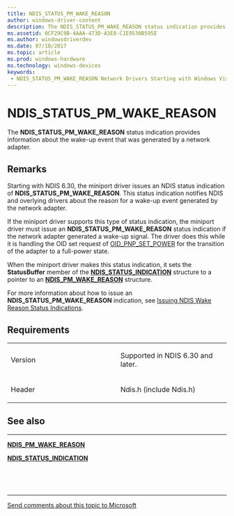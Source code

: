 ```yaml
---
title: NDIS_STATUS_PM_WAKE_REASON
author: windows-driver-content
description: The NDIS_STATUS_PM_WAKE_REASON status indication provides information about the wake-up event that was generated by a network adapter.
ms.assetid: 0CF29C9B-4AAA-473D-A3E8-C1E9530B595E
ms.author: windowsdriverdev 
ms.date: 07/18/2017 
ms.topic: article 
ms.prod: windows-hardware 
ms.technology: windows-devices 
keywords:
 - NDIS_STATUS_PM_WAKE_REASON Network Drivers Starting with Windows Vista
---
```


# NDIS\_STATUS\_PM\_WAKE\_REASON


The **NDIS\_STATUS\_PM\_WAKE\_REASON** status indication provides information about the wake-up event that was generated by a network adapter.

Remarks
-------

Starting with NDIS 6.30, the miniport driver issues an NDIS status indication of **NDIS\_STATUS\_PM\_WAKE\_REASON**. This status indication notifies NDIS and overlying drivers about the reason for a wake-up event generated by the network adapter.

If the miniport driver supports this type of status indication, the miniport driver must issue an **NDIS\_STATUS\_PM\_WAKE\_REASON** status indication if the network adapter generated a wake-up signal. The driver does this while it is handling the OID set request of [OID\_PNP\_SET\_POWER](https://msdn.microsoft.com/library/windows/hardware/ff569780) for the transition of the adapter to a full-power state.

When the miniport driver makes this status indication, it sets the **StatusBuffer** member of the [**NDIS\_STATUS\_INDICATION**](https://msdn.microsoft.com/library/windows/hardware/ff567373) structure to a pointer to an [**NDIS\_PM\_WAKE\_REASON**](https://msdn.microsoft.com/library/windows/hardware/hh451605) structure.

For more information about how to issue an **NDIS\_STATUS\_PM\_WAKE\_REASON** indication, see [Issuing NDIS Wake Reason Status Indications](https://msdn.microsoft.com/library/windows/hardware/hh463944).

Requirements
------------

<table>
<colgroup>
<col width="50%" />
<col width="50%" />
</colgroup>
<tbody>
<tr class="odd">
<td><p>Version</p></td>
<td><p>Supported in NDIS 6.30 and later.</p></td>
</tr>
<tr class="even">
<td><p>Header</p></td>
<td>Ndis.h (include Ndis.h)</td>
</tr>
</tbody>
</table>

## See also


****
[**NDIS\_PM\_WAKE\_REASON**](https://msdn.microsoft.com/library/windows/hardware/hh451605)

[**NDIS\_STATUS\_INDICATION**](https://msdn.microsoft.com/library/windows/hardware/ff567373)

 

 


--------------------
[Send comments about this topic to Microsoft](mailto:wsddocfb@microsoft.com?subject=Documentation%20feedback%20%5Bnetvista\netvista%5D:%20NDIS_STATUS_PM_WAKE_REASON%20%20RELEASE:%20%287/5/2017%29&body=%0A%0APRIVACY%20STATEMENT%0A%0AWe%20use%20your%20feedback%20to%20improve%20the%20documentation.%20We%20don't%20use%20your%20email%20address%20for%20any%20other%20purpose,%20and%20we'll%20remove%20your%20email%20address%20from%20our%20system%20after%20the%20issue%20that%20you're%20reporting%20is%20fixed.%20While%20we're%20working%20to%20fix%20this%20issue,%20we%20might%20send%20you%20an%20email%20message%20to%20ask%20for%20more%20info.%20Later,%20we%20might%20also%20send%20you%20an%20email%20message%20to%20let%20you%20know%20that%20we've%20addressed%20your%20feedback.%0A%0AFor%20more%20info%20about%20Microsoft's%20privacy%20policy,%20see%20http://privacy.microsoft.com/default.aspx. "Send comments about this topic to Microsoft")


